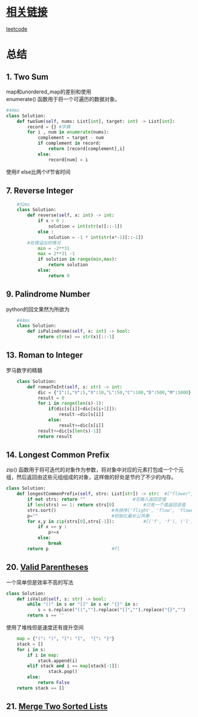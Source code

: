 # [相关链接](https://onedrive.live.com/view.aspx?resid=66FB1CA2D2605783%21664&id=documents&wd=target%28%E5%AD%A6%E4%B9%A0%E5%8C%BA%E5%9F%9F.one%7CCEBA8BBB-5A0A-E240-9F81-CDFE4F659533%2F%E5%81%87%E8%A3%85%E5%9C%A8%E5%AD%A6leetcode%7C4DCBAEC4-2016-4144-8612-6107098E047F%2F%29onenote:https://d.docs.live.net/66fb1ca2d2605783/文档/Family%20Notebook/学习区域.one#假装在学leetcode&section-id={CEBA8BBB-5A0A-E240-9F81-CDFE4F659533}&page-id={4DCBAEC4-2016-4144-8612-6107098E047F}&object-id={CD2C297F-74D0-4BD9-8408-0204D0DD698C}&57)
[leetcode](https://leetcode.com/problemset/all/)

# 总结
## 1. Two Sum
map和unordered_map的差别和使用  
enumerate() 函数用于将一个可遍历的数据对象。
```python 
#44ms
class Solution:
    def twoSum(self, nums: List[int], target: int) -> List[int]:
        record = {} #字典
        for i , num in enumerate(nums):
            complement = target - num
            if complement in record:
                return [record[complement],i]
            else:
                record[num] = i
```
使用if else比两个if节省时间
## 7. Reverse Integer
```python
	#32ms
	class Solution:
	    def reverse(self, x: int) -> int:
	        if x > 0 :
	            solution = int(str(x)[::-1])
	        else :
	            solution = -1 * int(str(x*-1)[::-1])
		#处理溢出的情况
	        min = -2**31
	        max = 2**31 -1
	        if solution in range(min,max):
	            return solution
	        else:
	            return 0
```
## 9. Palindrome Number 
python的回文果然为所欲为
    
```python
    #44ms
	class Solution:
	    def isPalindrome(self, x: int) -> bool:
	        return str(x) == str(x)[::-1]
```
## 13. Roman to Integer  
罗马数字的精髓
```python
	class Solution:
	    def romanToInt(self, s: str) -> int:
	        dic = {"I":1,"V":5,"X":10,"L":50,"C":100,"D":500,"M":1000}
	        result = 0
	        for i in range(len(s)-1):
	            if(dic[s[i]]<dic[s[i+1]]):
	                result-=dic[s[i]]
	            else:
	                result+=dic[s[i]]
	        result+=dic[s[len(s)-1]]
	        return result
```
## 14. Longest Common Prefix  
zip() 函数用于将可迭代的对象作为参数，将对象中对应的元素打包成一个个元组，然后返回由这些元组组成的对象，这样做的好处是节约了不少的内存。
```python
class Solution:
    def longestCommonPrefix(self, strs: List[str]) -> str:	#["flower","flow","flight"]
        if not strs: return ""					#无输入返回空值
        if len(strs) == 1: return strs[0]			#只有一个值返回该值
        strs.sort()						#先排序['flight', 'flow', 'flower']
        p=""							#初始化最长公共串
        for x,y in zip(strs[0],strs[-1]):			#[('f', 'f'), ('l', 'l'), ('i', 'o'), ('g', 'w'), ('h', 'e'), ('t', 'r')]
            if x == y :
                p+=x
            else:
                break
        return p						#fl
```
## 20. [Valid Parentheses](https://leetcode.com/problems/valid-parentheses)    
一个简单但是效率不高的写法
```python
class Solution:
    def isValid(self, s: str) -> bool:
        while "()" in s or "[]" in s or "{}" in s:
            s = s.replace("()","").replace("[]","").replace("{}","")
        return s == ''
```
使用了堆栈但是速度还有提升空间
```python
    map = {"(": ")", "[": "]",  "{": "}"}
    stack = []
    for i in s:
        if i in map:
            stack.append(i)
        elif stack and i == map[stack[-1]]:
                stack.pop()
        else:
            return False
    return stack == []
```
## 21. [Merge Two Sorted Lists](https://leetcode.com/problems/merge-two-sorted-lists/)


## []()
```python
```
